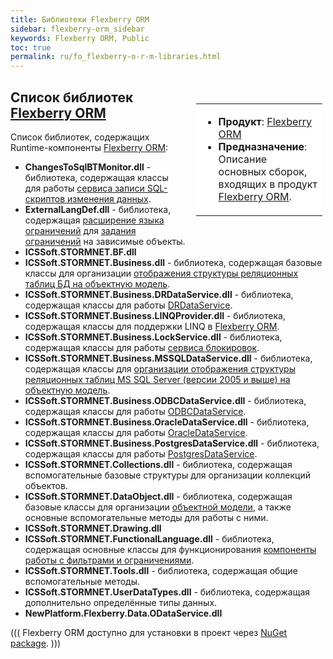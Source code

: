```yaml
---
title: Библиотеки Flexberry ORM
sidebar: flexberry-orm_sidebar
keywords: Flexberry ORM, Public
toc: true
permalink: ru/fo_flexberry-o-r-m-libraries.html
---
```


<div style="margin:5px; padding-left:28px; float:right; width:40%; outline:1px solid white;">
<br>
<table border="0" width="100%" bgcolor="#6495ED">
<tbody><tr><td bgcolor="#FFFFFF">

* **Продукт**: [Flexberry ORM](flexberry-o-r-m.html)
* **Предназначение**: Описание основных сборок, входящих в продукт [Flexberry ORM](flexberry-o-r-m.html).

</td>
</tr></tbody></table></a>
</div>

## Список библиотек [Flexberry ORM](flexberry-o-r-m.html)
Список библиотек, содержащих Runtime-компоненты [Flexberry ORM](flexberry-o-r-m.html):

* **ChangesToSqlBTMonitor.dll** - библиотека, содержащая классы для работы [сервиса записи SQL-скриптов изменения данных](changes-to-sql-b-t-monitor.html).
* **ExternalLangDef.dll** - библиотека, содержащая [расширение языка ограничений](external-lang-def.html) для [задания ограничений](limit-function.html) на зависимые объекты.
* **ICSSoft.STORMNET.BF.dll**
* **ICSSoft.STORMNET.Business.dll** - библиотека, содержащая базовые классы для организации [отображения структуры реляционных таблиц БД на объектную модель](data-service.html).
* **ICSSoft.STORMNET.Business.DRDataService.dll** - библиотека, содержащая классы для работы [DRDataService](d-r-data-service.html).
* **ICSSoft.STORMNET.Business.LINQProvider.dll** - библиотека, содержащая классы для поддержки LINQ в [Flexberry ORM](flexberry-o-r-m.html).
* **ICSSoft.STORMNET.Business.LockService.dll** - библиотека, содержащая классы для работы [сервиса блокировок](lock-service.html).
* **ICSSoft.STORMNET.Business.MSSQLDataService.dll** - библиотека, содержащая классы для [организации отображения структуры реляционных таблиц MS SQL Server (версии 2005 и выше) на объектную модель](data-service.html).
* **ICSSoft.STORMNET.Business.ODBCDataService.dll**  - библиотека, содержащая классы для работы [ODBCDataService](o-d-b-c-data-service.html).
* **ICSSoft.STORMNET.Business.OracleDataService.dll** - библиотека, содержащая классы для работы [OracleDataService](oracle-data-service.html).
* **ICSSoft.STORMNET.Business.PostgresDataService.dll** - библиотека, содержащая классы для работы [PostgresDataService](postgres-data-service.html). 
* **ICSSoft.STORMNET.Collections.dll** - библиотека, содержащая вспомогательные базовые структуры для организации коллекций объектов.
* **ICSSoft.STORMNET.DataObject.dll** - библиотека, содержащая базовые классы для организации [объектной модели](dataobject.html), а также основные вспомогательные методы для работы с ними.
* **ICSSoft.STORMNET.Drawing.dll**
* **ICSSoft.STORMNET.FunctionalLanguage.dll** - библиотека, содержащая основные классы для функционирования [компоненты работы с фильтрами и ограничениями](limitation.html).
* **ICSSoft.STORMNET.Tools.dll** - библиотека, содержащая общие вспомогательные методы.
* **ICSSoft.STORMNET.UserDataTypes.dll** - библиотека, содержащая дополнительно определённые типы данных.
* **NewPlatform.Flexberry.Data.ODataService.dll**

(((
<msg type=information>Flexberry ORM доступно для установки в проект через [NuGet package](https://www.nuget.org/packages/NewPlatform.Flexberry.ORM).</msg>
)))




